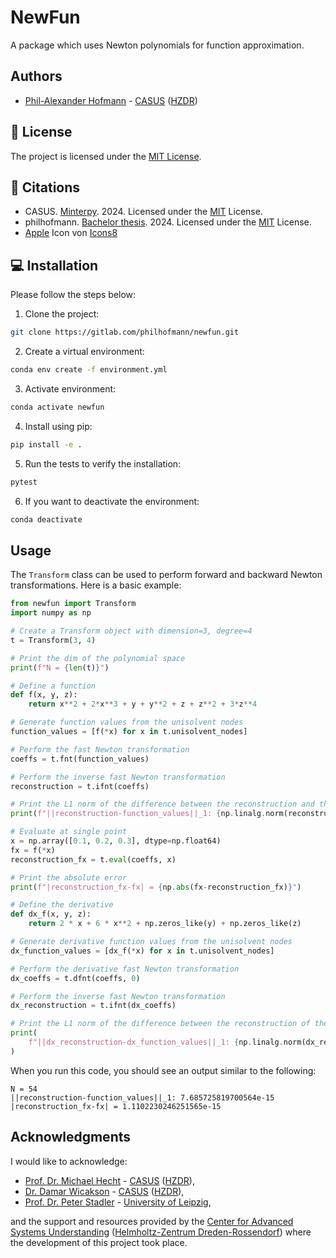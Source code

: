 # NewFun

A package which uses Newton polynomials for function approximation.

## Authors

- [Phil-Alexander Hofmann](https://gitlab.com/philippo_calippo) - [CASUS](https://www.casus.science/) ([HZDR](https://www.hzdr.de/))

## 📜 License

The project is licensed under the [MIT License](LICENSE.txt).

## 📖 Citations

- CASUS. [Minterpy](https://github.com/casus/minterpy). 2024. Licensed under the [MIT](https://github.com/casus/minterpy/blob/main/LICENSE) License.
- philhofmann. [Bachelor thesis](https://gitlab.com/philhofmann/implementation-and-complexity-analysis-of-algorithms-for-multivariate-newton-polynomials-of-p-degree). 2024. Licensed under the [MIT](https://gitlab.com/philhofmann/implementation-and-complexity-analysis-of-algorithms-for-multivariate-newton-polynomials-of-p-degree/-/blob/main/LICENSE.txt?ref_type=heads) License.
- <a target="_blank" href="https://icons8.com/icon/WR2dlOv7LqTV/apple">Apple</a> Icon von <a target="_blank" href="https://icons8.com">Icons8</a>

## 💻 Installation

Please follow the steps below:

1. Clone the project:

```bash
git clone https://gitlab.com/philhofmann/newfun.git
```

2. Create a virtual environment:

```bash
conda env create -f environment.yml
```

3. Activate environment:

```bash
conda activate newfun
```

4. Install using pip:

```bash
pip install -e .
```

5. Run the tests to verify the installation:

```bash
pytest
```

6. If you want to deactivate the environment:

```bash
conda deactivate
```

## Usage

The `Transform` class can be used to perform forward and backward Newton transformations. Here is a basic example:

```python
from newfun import Transform
import numpy as np

# Create a Transform object with dimension=3, degree=4
t = Transform(3, 4)

# Print the dim of the polynomial space
print(f"N = {len(t)}")

# Define a function
def f(x, y, z):
    return x**2 + 2*x**3 + y + y**2 + z + z**2 + 3*z**4

# Generate function values from the unisolvent nodes
function_values = [f(*x) for x in t.unisolvent_nodes]

# Perform the fast Newton transformation
coeffs = t.fnt(function_values)

# Perform the inverse fast Newton transformation
reconstruction = t.ifnt(coeffs)

# Print the L1 norm of the difference between the reconstruction and the original function values
print(f"||reconstruction-function_values||_1: {np.linalg.norm(reconstruction-function_values)}")

# Evaluate at single point
x = np.array([0.1, 0.2, 0.3], dtype=np.float64)
fx = f(*x)
reconstruction_fx = t.eval(coeffs, x)

# Print the absolute error
print(f"|reconstruction_fx-fx| = {np.abs(fx-reconstruction_fx)}")

# Define the derivative
def dx_f(x, y, z):
    return 2 * x + 6 * x**2 + np.zeros_like(y) + np.zeros_like(z)

# Generate derivative function values from the unisolvent nodes
dx_function_values = [dx_f(*x) for x in t.unisolvent_nodes]

# Perform the derivative fast Newton transformation
dx_coeffs = t.dfnt(coeffs, 0)

# Perform the inverse fast Newton transformation
dx_reconstruction = t.ifnt(dx_coeffs)

# Print the L1 norm of the difference between the reconstruction of the derivative and the original derivative function values
print(
    f"||dx_reconstruction-dx_function_values||_1: {np.linalg.norm(dx_reconstruction-dx_function_values)}"
)
```

When you run this code, you should see an output similar to the following:

```
N = 54
||reconstruction-function_values||_1: 7.685725819700564e-15
|reconstruction_fx-fx| = 1.1102230246251565e-15
```

## Acknowledgments

I would like to acknowledge:

- [Prof. Dr. Michael Hecht](https://www.casus.science/de-de/team-members/michael-hecht/) - [CASUS](https://www.casus.science/) ([HZDR](https://www.hzdr.de/)),
- [Dr. Damar Wicakson](https://www.casus.science/de-de/team-members/dr-damar-wicaksono/) - [CASUS](https://www.casus.science/) ([HZDR](https://www.hzdr.de/)),
- [Prof. Dr. Peter Stadler](https://www.uni-leipzig.de/personenprofil/mitarbeiter/prof-dr-peter-florian-stadler) - [University of Leipzig](https://www.uni-leipzig.de/),

and the support and resources provided by the [Center for Advanced Systems Understanding](https://www.casus.science/) ([Helmholtz-Zentrum Dreden-Rossendorf](https://www.hzdr.de/)) where the development of this project took place.
